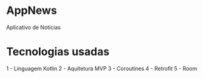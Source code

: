 # AppNews
Aplicativo de Notícias

# Tecnologias usadas
1 - Linguagem Kotlin
2 - Aquitetura MVP
3 - Coroutines
4 - Retrofit
5 - Room
